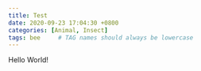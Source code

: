```yaml
---
title: Test
date: 2020-09-23 17:04:30 +0800
categories: [Animal, Insect]
tags: bee     # TAG names should always be lowercase
---
```



Hello World!